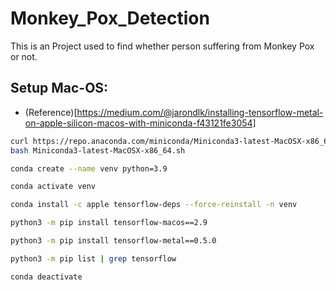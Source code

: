 # Monkey_Pox_Detection
This is an Project used to find whether person suffering from Monkey Pox or not.

## Setup Mac-OS:

 - (Reference)[https://medium.com/@jarondlk/installing-tensorflow-metal-on-apple-silicon-macos-with-miniconda-f43121fe3054]

```bash
curl https://repo.anaconda.com/miniconda/Miniconda3-latest-MacOSX-x86_64.sh -o Miniconda3-latest-MacOSX-x86_64.sh
bash Miniconda3-latest-MacOSX-x86_64.sh

conda create --name venv python=3.9

conda activate venv

conda install -c apple tensorflow-deps --force-reinstall -n venv

python3 -m pip install tensorflow-macos==2.9

python3 -m pip install tensorflow-metal==0.5.0

python3 -m pip list | grep tensorflow

conda deactivate
```
